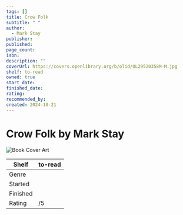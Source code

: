 ```yaml
---
tags: []
title: Crow Folk
subtitle: " "
author:
  - Mark Stay
publisher: 
published: 
page_count: 
isbn: 
description: ""
coverUrl: https://covers.openlibrary.org/b/olid/OL29520358M-M.jpg
shelf: to-read
owned: true
start_date: 
finished_date: 
rating: 
recommended_by: 
created: 2024-10-21
---
```


# Crow Folk by Mark Stay

![Book Cover Art](https://covers.openlibrary.org/b/olid/OL29520358M-M.jpg)

| Shelf | to-read |
| --- | --- |
| Genre |  |
| Started |  |
| Finished |  |
| Rating | /5 |

